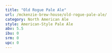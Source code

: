 ```yaml
---
title: "Old Rogue Pale Ale"
url: /mckenzie-brew-house/old-rogue-pale-ale/
category: North American Ale
style: American-Style Pale Ale
abv: 5.5
ibu: 0
srm: 0
upc: 0
---
```


